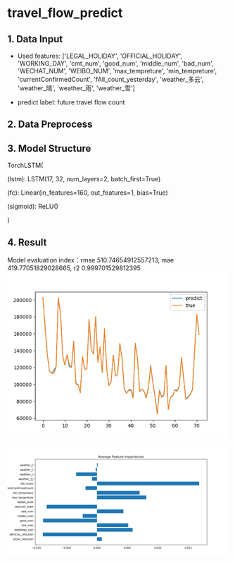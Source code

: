 # travel_flow_predict

## 1. Data Input
- Used features: ['LEGAL_HOLIDAY', 'OFFICIAL_HOLIDAY', 'WORKING_DAY', 'cmt_num',
       'good_num', 'middle_num', 'bad_num', 'WECHAT_NUM', 'WEIBO_NUM',
       'max_tempreture', 'min_tempreture', 'currentConfirmedCount',
       'fAll_count_yesterday', 'weather_多云', 'weather_晴', 'weather_雨', 'weather_雪']

- predict label: future travel flow count

## 2. Data Preprocess



## 3. Model Structure
TorchLSTM(


  (lstm): LSTM(17, 32, num_layers=2, batch_first=True)
  
  
  (fc): Linear(in_features=160, out_features=1, bias=True)
  
  
  (sigmoid): ReLU()
  
  
)


## 4. Result
Model evaluation index：rmse 510.74654912557213, mae 419.77051829028665, r2 0.999701529812395
![avatar](/evaluation/eval_result_torch.png)

![avatar](/evaluation/feature_importance.png)
